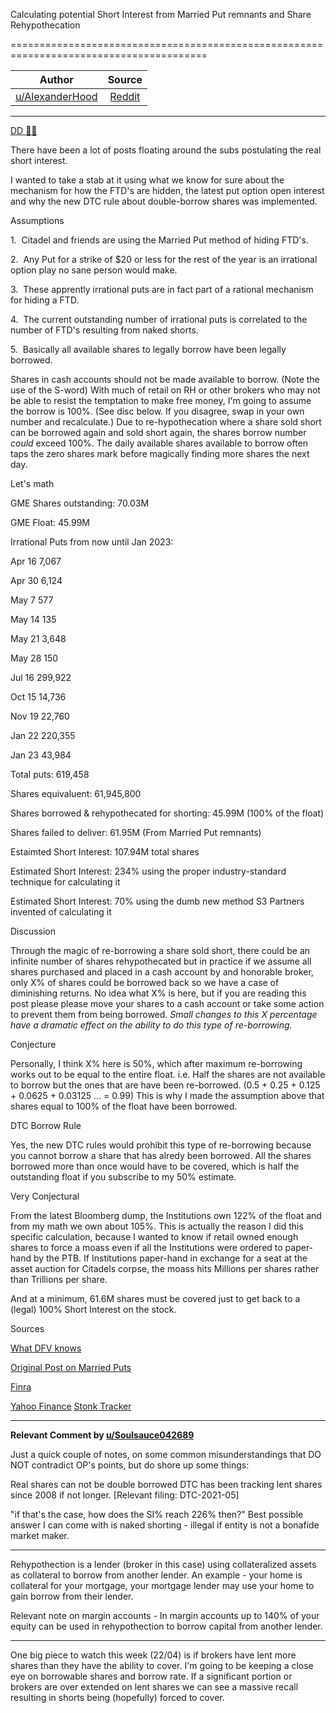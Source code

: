 Calculating potential Short Interest from Married Put remnants and Share Rehypothecation

========================================================================================

| Author       | Source       | 
| :-------------: |:-------------:|
|  [u/AlexanderHood](https://www.reddit.com/user/AlexanderHood/) | [Reddit](https://www.reddit.com/r/Superstonk/comments/mtnohj/calculating_potential_short_interest_from_married/) | 

---

[DD 👨‍🔬](https://www.reddit.com/r/Superstonk/search?q=flair_name%3A%22DD%20%F0%9F%91%A8%E2%80%8D%F0%9F%94%AC%22&restrict_sr=1)

There have been a lot of posts floating around the subs postulating the real short interest.

I wanted to take a stab at it using what we know for sure about the mechanism for how the FTD's are hidden, the latest put option open interest and why the new DTC rule about double-borrow shares was implemented.

Assumptions

1\.  Citadel and friends are using the Married Put method of hiding FTD's.

2\.  Any Put for a strike of $20 or less for the rest of the year is an irrational option play no sane person would make.

3\.  These apprently irrational puts are in fact part of a rational mechanism for hiding a FTD.

4\.  The current outstanding number of irrational puts is correlated to the number of FTD's resulting from naked shorts.

5\.  Basically all available shares to legally borrow have been legally borrowed.

Shares in cash accounts should not be made available to borrow. (Note the use of the S-word) With much of retail on RH or other brokers who may not be able to resist the temptation to make free money, I'm going to assume the borrow is 100%. (See disc below. If you disagree, swap in your own number and recalculate.) Due to re-hypothecation where a share sold short can be borrowed again and sold short again, the shares borrow number *could* exceed 100%. The daily available shares available to borrow often taps the zero shares mark before magically finding more shares the next day.

Let's math

GME Shares outstanding: 70.03M

GME Float: 45.99M

Irrational Puts from now until Jan 2023:

Apr 16 7,067

Apr 30 6,124

May 7 577

May 14 135

May 21 3,648

May 28 150

Jul 16 299,922

Oct 15 14,736

Nov 19 22,760

Jan 22 220,355

Jan 23 43,984

Total puts: 619,458

Shares equivaluent: 61,945,800

Shares borrowed & rehypothecated for shorting: 45.99M (100% of the float)

Shares failed to deliver: 61.95M (From Married Put remnants)

Estaimted Short Interest: 107.94M total shares

Estimated Short Interest: 234% using the proper industry-standard technique for calculating it

Estimated Short Interest: 70% using the dumb new method S3 Partners invented of calculating it

Discussion

Through the magic of re-borrowing a share sold short, there could be an infinite number of shares rehypothecated but in practice if we assume all shares purchased and placed in a cash account by and honorable broker, only X% of shares could be borrowed back so we have a case of diminishing returns. No idea what X% is here, but if you are reading this post please please move your shares to a cash account or take some action to prevent them from being borrowed. *Small changes to this X percentage have a dramatic effect on the ability to do this type of re-borrowing.*

Conjecture

Personally, I think X% here is 50%, which after maximum re-borrowing works out to be equal to the entire float. i.e. Half the shares are not available to borrow but the ones that are have been re-borrowed. (0.5 + 0.25 + 0.125 + 0.0625 + 0.03125 ... = 0.99) This is why I made the assumption above that shares equal to 100% of the float have been borrowed.

DTC Borrow Rule

Yes, the new DTC rules would prohibit this type of re-borrowing because you cannot borrow a share that has alredy been borrowed. All the shares borrowed more than once would have to be covered, which is half the outstanding float if you subscribe to my 50% estimate.

Very Conjectural

From the latest Bloomberg dump, the Institutions own 122% of the float and from my math we own about 105%. This is actually the reason I did this specific calculation, because I wanted to know if retail owned enough shares to force a moass even if all the Institutions were ordered to paper-hand by the PTB. If Institutions paper-hand in exchange for a seat at the asset auction for Citadels corpse, the moass hits Millions per shares rather than Trillions per share.

And at a minimum, 61.6M shares must be covered just to get back to a (legal) 100% Short Interest on the stock.

Sources

[What DFV knows](https://www.reddit.com/r/Superstonk/comments/mtftsq/i_think_i_figured_out_what_dfv_knows_and_its/)

[Original Post on Married Puts](https://www.reddit.com/r/GME/comments/mgj0j1/the_naked_shorting_scam_revealed_lending_of/)

[Finra](https://finra-markets.morningstar.com/MarketData/EquityOptions/detail.jsp?query=126%3A0P000002CH&sdkVersion=2.59.0)

[Yahoo Finance](https://finance.yahoo.com/quote/GME/key-statistics?p=GME) [Stonk Tracker](https://gme.crazyawesomecompany.com/)

---

**Relevant Comment by [u/Soulsauce042689](https://www.reddit.com/user/Soulsauce042689/)**

Just a quick couple of notes, on some common misunderstandings that DO NOT contradict OP's points, but do shore up some things:

Real shares can not be double borrowed DTC has been tracking lent shares since 2008 if not longer. [Relevant filing: DTC-2021-05]

"if that's the case, how does the SI% reach 226% then?" Best possible answer I can come with is naked shorting - illegal if entity is not a bonafide market maker.

* * * * *

Rehypothection is a lender (broker in this case) using collateralized assets as collateral to borrow from another lender. An example - your home is collateral for your mortgage, your mortgage lender may use your home to gain borrow from their lender.

Relevant note on margin accounts - In margin accounts up to 140% of your equity can be used in rehypothection to borrow capital from another lender.

* * * * *

One big piece to watch this week (22/04) is if brokers have lent more shares than they have the ability to cover. I'm going to be keeping a close eye on borrowable shares and borrow rate. If a significant portion or brokers are over extended on lent shares we can see a massive recall resulting in shorts being (hopefully) forced to cover.
